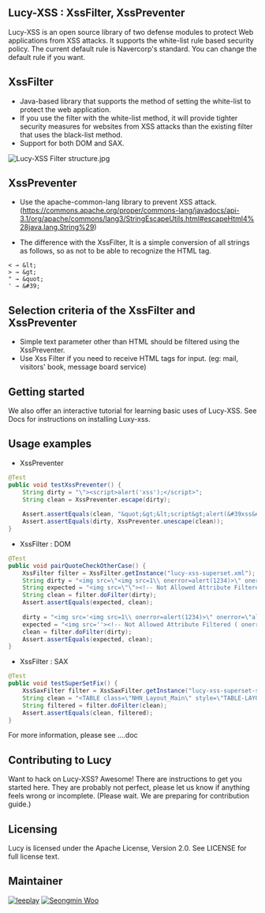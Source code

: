 ## Lucy-XSS : XssFilter, XssPreventer  
Lucy-XSS is an open source library of two defense modules to protect Web applications from XSS attacks. It supports the white-list rule based security policy. The current default rule is Navercorp's standard. You can change the default rule if you want.

## XssFilter
- Java-based library that supports the method of setting the white-list to protect the web application.
- If you use the filter with the white-list method, it will provide tighter security measures for websites from XSS attacks than the existing filter that uses the black-list method.
- Support for both DOM and SAX.

![Lucy-XSS Filter structure.jpg](https://raw.githubusercontent.com/naver/lucy-xss-filter/master/docs/images/XssFilter_Structure.png)

## XssPreventer
- Use the apache-common-lang library to prevent XSS attack.
  (https://commons.apache.org/proper/commons-lang/javadocs/api-3.1/org/apache/commons/lang3/StringEscapeUtils.html#escapeHtml4%28java.lang.String%29)

- The difference with the XssFilter, It is a simple conversion of all strings as follows, so as not to be able to recognize the HTML tag.

```
< → &lt; 
> → &gt; 
" → &quot; 
' → &#39;
```

## Selection criteria of the XssFilter and XssPreventer
- Simple text parameter other than HTML should be filtered using the XssPreventer.
- Use Xss Filter if you need to receive HTML tags for input. (eg:  mail, visitors' book,  message board service)

## Getting started
We also offer an interactive tutorial for learning basic uses of Lucy-XSS.
See Docs for instructions on installing Luxy-xss.

## Usage examples
* XssPreventer

``` java
@Test
public void testXssPreventer() {
	String dirty = "\"><script>alert('xss');</script>";
	String clean = XssPreventer.escape(dirty);
		
	Assert.assertEquals(clean, "&quot;&gt;&lt;script&gt;alert(&#39xss&#39);&lt;/script&gt;");
	Assert.assertEquals(dirty, XssPreventer.unescape(clean));
}
```

* XssFilter : DOM

``` java
@Test
public void pairQuoteCheckOtherCase() {
	XssFilter filter = XssFilter.getInstance("lucy-xss-superset.xml");
	String dirty = "<img src=\"<img src=1\\ onerror=alert(1234)>\" onerror=\"alert('XSS')\">";
	String expected = "<img src=\"\"><!-- Not Allowed Attribute Filtered ( onerror=alert(1234)) --><img src=1\\>\" onerror=\"alert('XSS')\"&gt;";
	String clean = filter.doFilter(dirty);
	Assert.assertEquals(expected, clean);
		
	dirty = "<img src='<img src=1\\ onerror=alert(1234)>\" onerror=\"alert('XSS')\">";
	expected = "<img src=''><!-- Not Allowed Attribute Filtered ( onerror=alert(1234)) --><img src=1\\>\" onerror=\"alert('XSS')\"&gt;";
	clean = filter.doFilter(dirty);
	Assert.assertEquals(expected, clean);
}
```

* XssFilter : SAX

``` java
@Test
public void testSuperSetFix() {
	XssSaxFilter filter = XssSaxFilter.getInstance("lucy-xss-superset-sax.xml");
	String clean = "<TABLE class=\"NHN_Layout_Main\" style=\"TABLE-LAYOUT: fixed\" cellSpacing=\"0\" cellPadding=\"0\" width=\"743\">" + "</TABLE>" + "<SPAN style=\"COLOR: #66cc99\"></SPAN>";
	String filtered = filter.doFilter(clean);
	Assert.assertEquals(clean, filtered);
}
```

For more information, please see ....doc

## Contributing to Lucy
Want to hack on Lucy-XSS? Awesome! There are instructions to get you started here.
They are probably not perfect, please let us know if anything feels wrong or incomplete.
(Please wait. We are preparing for contribution guide.)

## Licensing
Lucy is licensed under the Apache License, Version 2.0. See LICENSE for full license text.

## Maintainer
[![leeplay](https://avatars1.githubusercontent.com/u/7857613?v=2&s=100)](https://github.com/leeplay)
[![Seongmin Woo](https://avatars2.githubusercontent.com/u/1201462?v=3&s=100)](https://github.com/seongminwoo)
